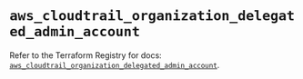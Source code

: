 # `aws_cloudtrail_organization_delegated_admin_account`

Refer to the Terraform Registry for docs: [`aws_cloudtrail_organization_delegated_admin_account`](https://registry.terraform.io/providers/hashicorp/aws/6.6.0/docs/resources/cloudtrail_organization_delegated_admin_account).
